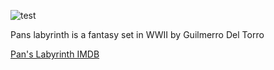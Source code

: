 ![test](http://ia.media-imdb.com/images/M/MV5BMTU3ODg2NjQ5NF5BMl5BanBnXkFtZTcwMDEwODgzMQ@@._V1_UY268_CR0,0,182,268_AL_.jpg)

Pans labyrinth is a fantasy set in WWII by Guilmerro Del Torro

[Pan's Labyrinth IMDB](http://www.imdb.com/title/tt0457430)
